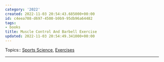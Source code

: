 ```yaml
---
category: '2022'
created: 2022-11-03 20:54:43.685000+00:00
id: c4eea708-d697-4500-b9b9-95db96a64482
tags:
- books
title: Muscle Control And Barbell Exercise
updated: 2022-11-03 20:54:49.341000+00:00
---
```

   
Topics:: [Sports Science](../../topics/sports%20science.md), [Exercises](../../topics/Exercises.md)   
   
   
---